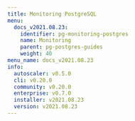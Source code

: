 ```yaml
---
title: Monitoring PostgreSQL
menu:
  docs_v2021.08.23:
    identifier: pg-monitoring-postgres
    name: Monitoring
    parent: pg-postgres-guides
    weight: 40
menu_name: docs_v2021.08.23
info:
  autoscaler: v0.5.0
  cli: v0.20.0
  community: v0.20.0
  enterprise: v0.7.0
  installer: v2021.08.23
  version: v2021.08.23
---
```


